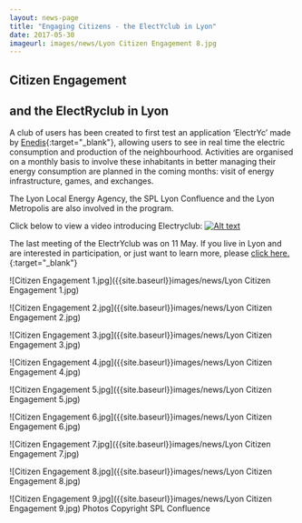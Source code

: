 ```yaml
---
layout: news-page
title: "Engaging Citizens - the ElectYclub in Lyon"
date: 2017-05-30
imageurl: images/news/Lyon Citizen Engagement 8.jpg
---
```


<div class="multiline">
<h2><span class="ornament-news">Citizen Engagement</span></h2>
<h2><span class="ornament-news">and the ElectRyclub in Lyon</span></h2>
</div>

A club of users has been created to first test an application ‘ElectrYc’ made by [Enedis](http://www.enedis.fr/){:target="_blank"}, allowing users to see in real time the electric consumption and production of the neighbourhood. Activities are organised on a monthly basis to involve these inhabitants in better managing their energy consumption are planned in the coming months: visit of energy infrastructure, games, and exchanges. 

The Lyon Local Energy Agency, the SPL Lyon Confluence and the Lyon Metropolis are also involved in the program.

Click below to view a video introducing Electryclub:
[![Alt text](https://img.vimeo.com/216026414/0.jpg)](https://vimeo.com/216026414)

The last meeting of the ElectrYclub was on 11 May. If you live in Lyon and are interested in participation, or just want to learn more, please [click here.](http://www.lyon-confluence.fr/en/news/electryc.html){:target="_blank"}

![Citizen Engagement 1.jpg]({{site.baseurl}}images/news/Lyon Citizen Engagement 1.jpg)

![Citizen Engagement 2.jpg]({{site.baseurl}}images/news/Lyon Citizen Engagement 2.jpg)

![Citizen Engagement 3.jpg]({{site.baseurl}}images/news/Lyon Citizen Engagement 3.jpg)

![Citizen Engagement 4.jpg]({{site.baseurl}}images/news/Lyon Citizen Engagement 4.jpg)

![Citizen Engagement 5.jpg]({{site.baseurl}}images/news/Lyon Citizen Engagement 5.jpg)

![Citizen Engagement 6.jpg]({{site.baseurl}}images/news/Lyon Citizen Engagement 6.jpg)

![Citizen Engagement 7.jpg]({{site.baseurl}}images/news/Lyon Citizen Engagement 7.jpg)

![Citizen Engagement 8.jpg]({{site.baseurl}}images/news/Lyon Citizen Engagement 8.jpg)

![Citizen Engagement 9.jpg]({{site.baseurl}}images/news/Lyon Citizen Engagement 9.jpg)
Photos Copyright SPL Confluence
